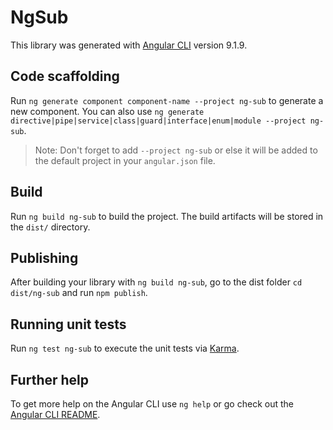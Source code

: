 # NgSub

This library was generated with [Angular CLI](https://github.com/angular/angular-cli) version 9.1.9.

## Code scaffolding

Run `ng generate component component-name --project ng-sub` to generate a new component. You can also use `ng generate directive|pipe|service|class|guard|interface|enum|module --project ng-sub`.
> Note: Don't forget to add `--project ng-sub` or else it will be added to the default project in your `angular.json` file. 

## Build

Run `ng build ng-sub` to build the project. The build artifacts will be stored in the `dist/` directory.

## Publishing

After building your library with `ng build ng-sub`, go to the dist folder `cd dist/ng-sub` and run `npm publish`.

## Running unit tests

Run `ng test ng-sub` to execute the unit tests via [Karma](https://karma-runner.github.io).

## Further help

To get more help on the Angular CLI use `ng help` or go check out the [Angular CLI README](https://github.com/angular/angular-cli/blob/master/README.md).
